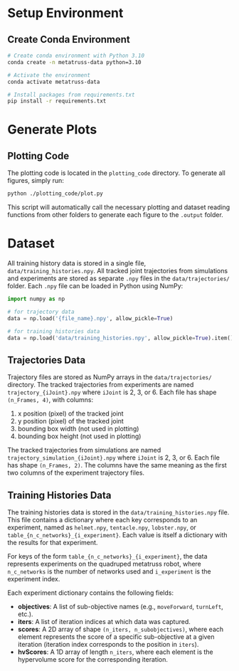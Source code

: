 # Setup Environment

## Create Conda Environment

```bash
# Create conda environment with Python 3.10
conda create -n metatruss-data python=3.10

# Activate the environment
conda activate metatruss-data

# Install packages from requirements.txt
pip install -r requirements.txt
```


# Generate Plots
## Plotting Code
The plotting code is located in the `plotting_code` directory. To generate all figures, simply run:

```bash
python ./plotting_code/plot.py
```

This script will automatically call the necessary plotting and dataset reading functions from other folders to generate each figure to the `.output` folder.

# Dataset
All training history data is stored in a single file, `data/training_histories.npy`. All tracked joint trajectories from simulations and experiments are stored as separate `.npy` files in the `data/trajectories/` folder. Each `.npy` file can be loaded in Python using NumPy:

```python
import numpy as np

# for trajectory data
data = np.load('{file_name}.npy', allow_pickle=True)

# for training histories data
data = np.load('data/training_histories.npy', allow_pickle=True).item()
```

## Trajectories Data
Trajectory files are stored as NumPy arrays in the `data/trajectories/` directory. The tracked trajectories from experiments are named `trajectory_{iJoint}.npy` where `iJoint` is 2, 3, or 6. Each file has shape `(n_Frames, 4)`, with columns:
1. x position (pixel) of the tracked joint
2. y position (pixel) of the tracked joint
3. bounding box width (not used in plotting)
4. bounding box height (not used in plotting)

The tracked trajectories from simulations are named `trajectory_simulation_{iJoint}.npy` where `iJoint` is 2, 3, or 6. Each file has shape `(n_Frames, 2)`. The columns have the same meaning as the first two columns of the experiment trajectory files.

## Training Histories Data

The training histories data is stored in the `data/training_histories.npy` file. This file contains a dictionary where each key corresponds to an experiment, named as `helmet.npy`, `tentacle.npy`, `lobster.npy`, or `table_{n_c_networks}_{i_experiment}`. Each value is itself a dictionary with the results for that experiment.

For keys of the form `table_{n_c_networks}_{i_experiment}`, the data represents experiments on the quadruped metatruss robot, where `n_c_networks` is the number of networks used and `i_experiment` is the experiment index.

Each experiment dictionary contains the following fields:
- **objectives**: A list of sub-objective names (e.g., `moveForward`, `turnLeft`, etc.).
- **iters**: A list of iteration indices at which data was captured.
- **scores**: A 2D array of shape `(n_iters, n_subobjectives)`, where each element represents the score of a specific sub-objective at a given iteration (iteration index corresponds to the position in `iters`).
- **hvScores**: A 1D array of length `n_iters`, where each element is the hypervolume score for the corresponding iteration.












